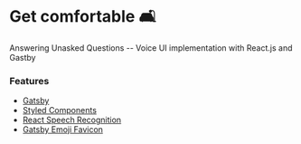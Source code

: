 # Get comfortable 🛋

Answering Unasked Questions -- Voice UI implementation with React.js and Gastby

### Features

* [Gatsby](https://www.gatsbyjs.org/)
* [Styled Components](https://www.styled-components.com)
* [React Speech Recognition](https://github.com/FoundersFactory/react-speech-recognition#readme)
* [Gatsby Emoji Favicon](https://github.com/trevorblades/emoji-favicon-webpack-plugin/tree/master/packages/gatsby-plugin-emoji-favicon)